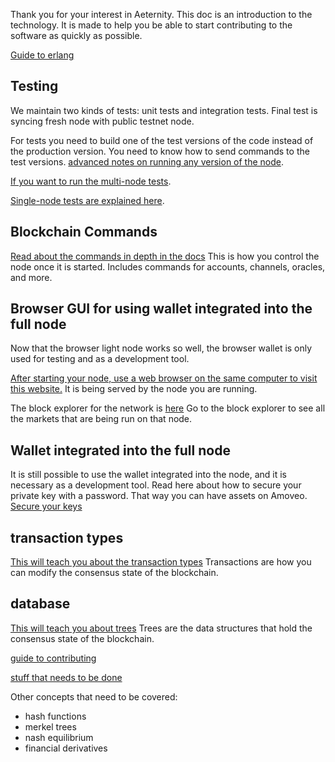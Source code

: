 Thank you for your interest in Aeternity.
This doc is an introduction to the technology.
It is made to help you be able to start contributing to the software as quickly as possible.

[Guide to erlang](http://learnyousomeerlang.com/)

## Testing

We maintain two kinds of tests: unit tests and integration tests. Final test is syncing fresh node with public testnet node.

For tests you need to build one of the test versions of the code instead of the production version. You need to know how to send commands to the test versions. [advanced notes on running any version of the node](docs/getting-started/build_intro.md).

[If you want to run the multi-node tests](/docs/merging-and-testing/testing.md).

[Single-node tests are explained here](/docs/merging-and-testing/unit_testing.md).


## Blockchain Commands

[Read about the commands in depth in the docs](docs/api/commands.md) This is how you control the node once it is started. Includes commands for accounts, channels, oracles, and more.

## Browser GUI for using wallet integrated into the full node

Now that the browser light node works so well, the browser wallet is only used for testing and as a development tool.

[After starting your node, use a web browser on the same computer to visit this website.](http://localhost:8081/login.html)
It is being served by the node you are running.

The block explorer for the network is [here](http://146.185.142.103:8080/explorer.html)
Go to the block explorer to see all the markets that are being run on that node.


## Wallet integrated into the full node

It is still possible to use the wallet integrated into the node, and it is necessary as a development tool.
Read here about how to secure your private key with a password. That way you can have assets on Amoveo.
[Secure your keys](docs/api/securing_keys.md)


## transaction types

[This will teach you about the transaction types](/docs/design/transaction_types.md)
Transactions are how you can modify the consensus state of the blockchain.

## database

[This will teach you about trees](/docs/design/trees.md)
Trees are the data structures that hold the consensus state of the blockchain.


[guide to contributing](/docs/contributions.md)

[stuff that needs to be done](/docs/todo.md)

Other concepts that need to be covered:

* hash functions
* merkel trees
* nash equilibrium
* financial derivatives
